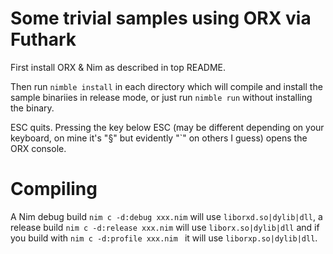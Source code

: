 # Some trivial samples using ORX via Futhark
First install ORX & Nim as described in top README.

Then run `nimble install` in each directory which will compile and install the sample binariies in release mode, or just run `nimble run` without installing the binary.

ESC quits. Pressing the key below ESC (may be different depending on your keyboard, on mine it's "§" but evidently "`" on others I guess) opens the ORX console.

# Compiling
A Nim debug build `nim c -d:debug xxx.nim` will use `liborxd.so|dylib|dll`, a release build `nim c -d:release xxx.nim` will use `liborx.so|dylib|dll` and if you build with `nim c -d:profile xxx.nim ` it will use `liborxp.so|dylib|dll`.
